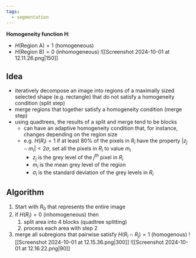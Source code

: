 ```yaml
---
tags:
  - segmentation
---
```

**Homogeneity function H**:
- $H($Region A$)=1$ (homogeneous)
- $H($Region B$)=0$ (inhomogeneous)
![[Screenshot 2024-10-01 at 12.11.26.png|150]]
## Idea
- iteratively decompose an image into regions of a maximally sized selected shape (e.g. rectangle) that do not satisfy a homogeneity condition (split step)
- merge regions that together satisfy a homogeneity condition (merge step)
- using quadtrees, the results of a split and merge tend to be blocks
	- can have an adaptive homogeneity condition that, for instance, changes depending on the region size
	- e.g. $H(R_i)=1$ if at least 80% of the pixels in $R_i$ have the property $|z_j-m_i|<2\sigma$, set all the pixels in $R_i$ to value $m_i$
		- $z_j$ is the grey level of the $j^{th}$ pixel in $R_i$
		- $m_i$ is the mean grey level of the region 
		- $\sigma_i$ is the standard deviation of the grey levels in $R_i$
## Algorithm
1. Start with $R_0$ that represents the entire image
2. if $H(R_i)=0$ (inhomogeneous) then 
	1. split area into 4 blocks (quadtree splitting)
	2. process each area with step 2
3. merge all subregions that pairwise satisfy $H(R_i \cap R_j)=1$ (homogenous)
![[Screenshot 2024-10-01 at 12.15.36.png|300]] ![[Screenshot 2024-10-01 at 12.16.22.png|90]]


